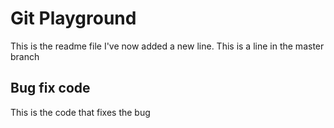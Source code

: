 # Git Playground
This is the readme file
I've now added a new line.
This is a line in the master branch

## Bug fix code
This is the code that fixes the bug
